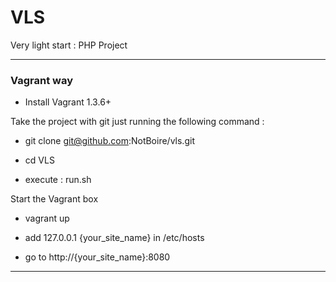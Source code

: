 VLS
===

Very light start : PHP Project

***

### Vagrant way

- Install Vagrant 1.3.6+

Take the project with git just running the following command :

- git clone git@github.com:NotBoire/vls.git

- cd VLS

- execute : run.sh

Start the Vagrant box

- vagrant up

- add 127.0.0.1 {your_site_name} in /etc/hosts
 
- go to http://{your_site_name}:8080

***
